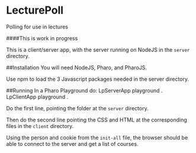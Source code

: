 # LecturePoll
Polling for use in lectures

####This is work in progress

This is a client/server app, with the server running on NodeJS in the
`server` directory.

##Installation
You will need NodeJS, Pharo, and PharoJS.

Use npm to load the 3 Javascript packages needed in the server
directory.

##Running
In a Pharo Playground do:
    LpServerApp playground .
    LpClientApp playground .

Do the first line, pointing the folder at the `server` directory.

Then do the second line pointing the CSS and HTML at the corresponding
files in the `client` directory.

Using the person and cookie from the `init-all` file, the browser
should be able to connect to the server and get a list of courses.

